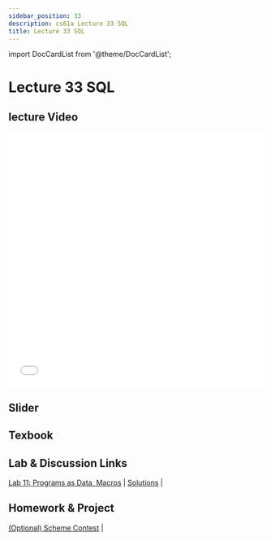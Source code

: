 ```yaml
---
sidebar_position: 33
description: cs61a Lecture 33 SQL
title: Lecture 33 SQL
---
```


import DocCardList from '@theme/DocCardList';


# Lecture 33 SQL
## lecture Video

<iframe src="//player.bilibili.com/player.html?aid=277746636&bvid=BV17c411f78k&cid=1311465503&p=1&high_quality=1&danmaku=0" scrolling="no" border="0" frameborder="no" framespacing="0" allowfullscreen="true" allowfullscreen="allowfullscreen" width="100%" height="500" scrolling="no" frameborder="0" sandbox="allow-top-navigation allow-same-origin allow-forms allow-scripts"> </iframe>

## Slider

## Texbook


## Lab & Discussion Links
[Lab 11: Programs as Data, Macros](../lab/lab11.md) | [Solutions](../lab/sol-lab11.md) | 

## Homework & Project
[(Optional) Scheme Contest](../project/scheme_contest.md) | 


<DocCardList />

